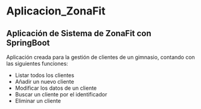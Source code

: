 # Aplicacion_ZonaFit
Aplicación de Sistema de ZonaFit con SpringBoot
---
Aplicación creada para la gestión de clientes de un gimnasio, contando con las siguientes funciones:
- Listar todos los clientes
- Añadir un nuevo cliente
- Modificar los datos de un cliente 
- Buscar un cliente por el identificador
- Eliminar un cliente